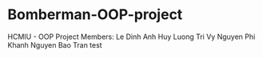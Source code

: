 # Bomberman-OOP-project
HCMIU - OOP Project 
Members:
Le Dinh Anh Huy
Luong Tri Vy
Nguyen Phi Khanh
Nguyen Bao Tran
test